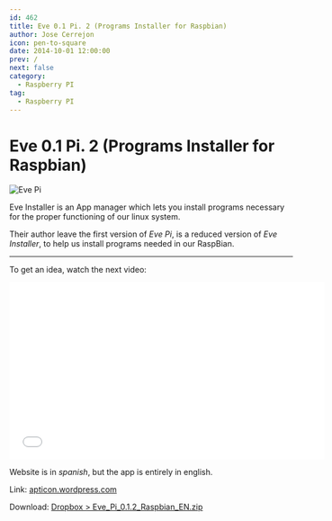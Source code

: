 ```yaml
---
id: 462
title: Eve 0.1 Pi. 2 (Programs Installer for Raspbian)
author: Jose Cerrejon
icon: pen-to-square
date: 2014-10-01 12:00:00
prev: /
next: false
category:
  - Raspberry PI
tag:
  - Raspberry PI
---
```


# Eve 0.1 Pi. 2 (Programs Installer for Raspbian)

![Eve Pi](/images/2014/10/cropped-eve.png)

Eve Installer is an App manager which lets you install programs necessary for the proper functioning of our linux system.

Their author leave the first version of *Eve Pi*, is a reduced version of *Eve Installer*, to help us install programs needed in our RaspBian.

- - -
To get an idea, watch the next video:

<iframe width="560" height="315" src="//www.youtube.com/embed/vaVPwWZwLKU" frameborder="0" allowfullscreen></iframe>

Website is in *spanish*, but the app is entirely in english.

Link: [apticon.wordpress.com](http://apticon.wordpress.com/2014/09/27/eve-pi-0-1-2/)

Download: [Dropbox > Eve_Pi_0.1.2_Raspbian_EN.zip](https://dl.dropboxusercontent.com/u/7948220/Pi/rasbian/eve/Eve_Pi_0.1.2_Raspbian_EN.zip)